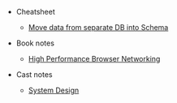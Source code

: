 - Cheatsheet

  - [Move data from separate DB into Schema](docs/cheatsheet/db-to-schema-move.md)

- Book notes

  - [High Performance Browser Networking](docs/books/high-perf-browser-networking.md)

- Cast notes

  - [System Design](docs/cast_notes/system_design.md)
